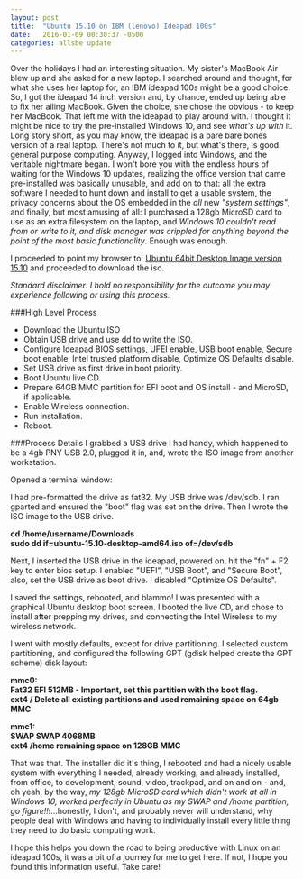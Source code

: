 ```yaml
---
layout: post
title:  "Ubuntu 15.10 on IBM (lenovo) Ideapad 100s"
date:   2016-01-09 00:30:37 -0500
categories: allsbe update
---
```

Over the holidays I had an interesting situation.  My sister's MacBook Air blew up and she asked for a new laptop.  I searched around and thought, for what she uses her laptop for, an IBM ideapad 100s might be a good choice.  So, I got the ideapad 14 inch version and, by chance, ended up being able to fix her ailing MacBook.  Given the choice, she chose the obvious - to keep her MacBook.  That left me with the ideapad to play around with.  I thought it might be nice to try the pre-installed Windows 10, and see *what's up with* it.  Long story short, as you may know, the ideapad is a bare bare bones version of a real laptop.  There's not much to it, but what's there, is good general purpose computing.  Anyway, I logged into Windows, and the veritable nightmare began.  I won't bore you with the endless hours of waiting for the Windows 10 updates, realizing the office version that came pre-installed was basically unusable, and add on to that: all the extra software I needed to hunt down and install to get a usable system, the privacy concerns about the OS embedded in the *all* new *"system settings"*, and finally, but most amusing of all:  I purchased a 128gb MicroSD card to use as an extra filesystem on the laptop, and *Windows 10 couldn't read from or write to it, and disk manager was crippled for anything beyond the point of the most basic functionality*.  Enough was enough.

I proceeded to point my browser to:  [Ubuntu 64bit Desktop Image version 15.10](http://mirror.pnl.gov/releases/15.10/ubuntu-15.10-desktop-amd64.iso) and proceeded to download the iso.

*Standard disclaimer:  I hold no responsibility for the outcome you may experience following or using this process.*

###High Level Process
* Download the Ubuntu ISO
* Obtain USB drive and use dd to write the ISO.
* Configure Ideapad BIOS settings, UFEI enable, USB boot enable, Secure boot enable, Intel trusted platform disable, Optimize OS Defaults disable.
* Set USB drive as first drive in boot priority.
* Boot Ubuntu live CD.
* Prepare 64GB MMC partition for EFI boot and OS install - and MicroSD, if applicable.
* Enable Wireless connection.
* Run installation.
* Reboot. 

###Process Details
I grabbed a USB drive I had handy, which happened to be a 4gb PNY USB 2.0, plugged it in, and, wrote the ISO image from another workstation.

Opened a terminal window:

I had pre-formatted the drive as fat32.
My USB drive was /dev/sdb.  I ran gparted and ensured the "boot" flag was set on the drive.  Then I wrote the ISO image to the USB drive.

**cd /home/username/Downloads**  
**sudo dd if=ubuntu-15.10-desktop-amd64.iso of=/dev/sdb**  

Next, I inserted the USB drive in the ideapad, powered on, hit the "fn" + F2 key to enter bios setup.  I enabled "UEFI", "USB Boot", and "Secure Boot", also, set the USB drive as boot drive.  I disabled "Optimize OS Defaults".

I saved the settings, rebooted, and blammo!  I was presented with a graphical Ubuntu desktop boot screen.  I booted the live CD, and chose to install after prepping my drives, and connecting the Intel Wireless to my wireless network.

I went with mostly defaults, except for drive partitioning.  I selected custom partitioning, and configured the following GPT (gdisk helped create the GPT scheme) disk layout:


**mmc0:**  
  **Fat32 EFI  512MB - Important, set this partition with the boot flag.**  
  **ext4 /     Delete all existing partitions and used remaining space on 64gb MMC**  
  
**mmc1:**  
  **SWAP SWAP  4068MB**  
  **ext4 /home remaining space on 128GB MMC**  


That was that.  The installer did it's thing, I rebooted and had a nicely usable system with everything I needed, already working, and already installed, from office, to development, sound, video, trackpad, and on and on - and, oh yeah, by the way, *my 128gb MicroSD card which didn't work at all in Windows 10, worked perfectly in Ubuntu as my SWAP and /home partition, go figure!!!*...honestly, I don't, and probably never will understand, why people deal with Windows and having to individually install every little thing they need to do basic computing work.

I hope this helps you down the road to being productive with Linux on an ideapad 100s, it was a bit of a journey for me to get here.  If not, I hope you found this information useful.  Take care!
